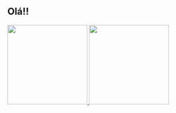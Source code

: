 ## Olá!!

<!--
**Nero1175/Nero1175** is a ✨ _special_ ✨ repository because its `README.md` (this file) appears on your GitHub profile.

Here are some ideas to get you started:

- 🔭 I’m currently working on ...
- 🌱 I’m currently learning ...
- 👯 I’m looking to collaborate on ...
- 🤔 I’m looking for help with ...
- 💬 Ask me about ...
- 📫 How to reach me: ...
- 😄 Pronouns: ...
- ⚡ Fun fact: ...
-->

 <div>
  <a href="https://github.com/Nero1175">
<img height="180cm" src="https://github-readme-stats.vercel.app/api/?username=Nero1175&show_icons=true&theme=dark&include_all_commits=true&count_private=true"/>

<img height="180cm" src="https://github-readme-stats.vercel.app/api/top-langs/?username=Nero1175&layout=compact&langs_count=16&theme=dark"/>
